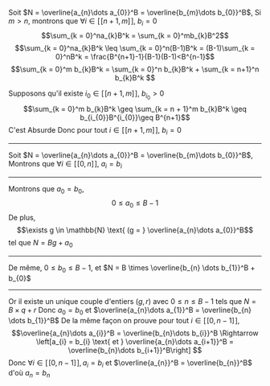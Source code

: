Soit $N = \overline{a_{n}\dots a_{0}}^B = \overline{b_{m}\dots b_{0}}^B$, 
Si $m > n$, montrons que $\forall i \in [\![n + 1, m]\!]$, $b_{i} = 0$
$$\sum_{k = 0}^na_{k}B^k = \sum_{k = 0}^mb_{k}B^2$$
$$\sum_{k = 0}^na_{k}B^k \leq \sum_{k = 0}^n(B-1)B^k = (B-1)\sum_{k = 0}^nB^k = \frac{B^{n+1}-1}{B-1}(B-1)<B^{n-1}$$
$$\sum_{k = 0}^m b_{k}B^k = \sum_{k = 0}^n b_{k}B^k + \sum_{k = n+1}^n b_{k}B^k $$

Supposons qu'il existe $i_{0} \in [\![n+1, m]\!]$, $b_{i_{0}}>0$
$$\sum_{k = 0}^m b_{k}B^k \geq \sum_{k = n + 1}^m b_{k}B^k \geq b_{i_{0}}B^{i_{0}}\geq B^{n+1}$$
C'est Absurde
Donc pour tout $i \in [\![n+1, m]\!]$, $b_{i} = 0$
___
Soit $N = \overline{a_{n}\dots a_{0}}^B = \overline{b_{m}\dots b_{0}}^B$, 
Montrons que $\forall i \in [\![0, n]\!]$, $a_{i} = b_{i}$
___
Montrons que $a_{0} = b_{0}$, 
$$0\leq a_{0}\leq B-1$$
De plus, 
$$\exists g \in \mathbb{N} \text{ (g = } \overline{a_{n}\dots a_{0}}^B$$
tel que $N = Bg + a_{0}$
___
De même, $0 \leq b_{0} \leq B-1$, 
et $N = B \times \overline{b_{n} \dots b_{1}}^B + b_{0}$
___
Or il existe un unique couple d'entiers $(g, r)$ avec
$0 \leq n \leq B-1$ tels que $N = B \times q +r$
Donc $a_{0} = b_{0}$ et $\overline{a_{n}\dots a_{1}}^B = \overline{b_{n} \dots b_{1}}^B$
De la même façon on prouve pour tout $i \in [\![0, n-1]\!]$, 
$$\overline{a_{n}\dots a_{i}}^B = \overline{b_{n}\dots b_{i}}^B \Rightarrow \left[a_{i} = b_{i} \text{ et } \overline{a_{n}\dots a_{i+1}}^B = \overline{b_{n}\dots b_{i+1}}^B\right] $$
Donc $\forall i \in [\![0, n-1]\!], a_{i} = b_{i}$ 
et $\overline{a_{n}}^B = \overline{b_{n}}^B$ d'où $a_{n} = b_{n}$

